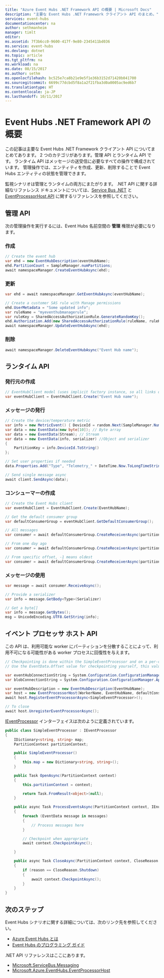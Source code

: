 ```yaml
---
title: "Azure Event Hubs .NET Framework API の概要 | Microsoft Docs"
description: "主要な Event Hubs .NET Framework クライアント API のまとめ。"
services: event-hubs
documentationcenter: na
author: sethmanheim
manager: timlt
editor: 
ms.assetid: 7f3b6cc0-9600-417f-9e80-2345411bd036
ms.service: event-hubs
ms.devlang: dotnet
ms.topic: article
ms.tgt_pltfrm: na
ms.workload: na
ms.date: 08/15/2017
ms.author: sethm
ms.openlocfilehash: bc525e7ca8b21e9e5f1e36b3152d71420b041700
ms.sourcegitcommit: 6699c77dcbd5f8a1a2f21fba3d0a0005ac9ed6b7
ms.translationtype: HT
ms.contentlocale: ja-JP
ms.lasthandoff: 10/11/2017
---
```

# <a name="event-hubs-net-framework-api-overview"></a>Event Hubs .NET Framework API の概要
この記事は主要な Event Hubs .NET Framework クライアント API についてまとめてあります。 2 つのカテゴリがあります。管理 API とランタイム API です。 ランタイム API はメッセージの送受信に必要なすべての操作で構成されています。 管理操作では、エンティティを作成、更新、削除することで Event Hubs エンティティの状態を管理できます。

監視シナリオは管理とランタイムの両方にまたがります。 .NET API に関する詳細なリファレンス ドキュメントについては、[Service Bus .NET](/dotnet/api/microsoft.servicebus.messaging) と [EventProcessorHost API](/dotnet/api/microsoft.azure.eventhubs.processor) に関するリファレンスを参照してください。

## <a name="management-apis"></a>管理 API
次の管理操作を実行するには、Event Hubs 名前空間の **管理** 権限が必要になります。

### <a name="create"></a>作成
```csharp
// Create the event hub
var ehd = new EventHubDescription(eventHubName);
ehd.PartitionCount = SampleManager.numPartitions;
await namespaceManager.CreateEventHubAsync(ehd);
```

### <a name="update"></a>更新
```csharp
var ehd = await namespaceManager.GetEventHubAsync(eventHubName);

// Create a customer SAS rule with Manage permissions
ehd.UserMetadata = "Some updated info";
var ruleName = "myeventhubmanagerule";
var ruleKey = SharedAccessAuthorizationRule.GenerateRandomKey();
ehd.Authorization.Add(new SharedAccessAuthorizationRule(ruleName, ruleKey, new AccessRights[] {AccessRights.Manage, AccessRights.Listen, AccessRights.Send} )); 
await namespaceManager.UpdateEventHubAsync(ehd);
```

### <a name="delete"></a>削除
```csharp
await namespaceManager.DeleteEventHubAsync("Event Hub name");
```

## <a name="run-time-apis"></a>ランタイム API
### <a name="create-publisher"></a>発行元の作成
```csharp
// EventHubClient model (uses implicit factory instance, so all links on same connection)
var eventHubClient = EventHubClient.Create("Event Hub name");
```

### <a name="publish-message"></a>メッセージの発行
```csharp
// Create the device/temperature metric
var info = new MetricEvent() { DeviceId = random.Next(SampleManager.NumDevices), Temperature = random.Next(100) };
var data = new EventData(new byte[10]); // Byte array
var data = new EventData(Stream); // Stream 
var data = new EventData(info, serializer) //Object and serializer 
{
    PartitionKey = info.DeviceId.ToString()
};

// Set user properties if needed
data.Properties.Add("Type", "Telemetry_" + DateTime.Now.ToLongTimeString());

// Send single message async
await client.SendAsync(data);
```

### <a name="create-consumer"></a>コンシューマーの作成
```csharp
// Create the Event Hubs client
var eventHubClient = EventHubClient.Create(EventHubName);

// Get the default consumer group
var defaultConsumerGroup = eventHubClient.GetDefaultConsumerGroup();

// All messages
var consumer = await defaultConsumerGroup.CreateReceiverAsync(partitionId: index);

// From one day ago
var consumer = await defaultConsumerGroup.CreateReceiverAsync(partitionId: index, startingDateTimeUtc:DateTime.Now.AddDays(-1));

// From specific offset, -1 means oldest
var consumer = await defaultConsumerGroup.CreateReceiverAsync(partitionId: index,startingOffset:-1); 
```

### <a name="consume-message"></a>メッセージの使用
```csharp
var message = await consumer.ReceiveAsync();

// Provide a serializer
var info = message.GetBody<Type>(Serializer)

// Get a byte[]
var info = message.GetBytes(); 
msg = UnicodeEncoding.UTF8.GetString(info);
```

## <a name="event-processor-host-apis"></a>イベント プロセッサ ホスト API
この API は、利用可能な worker にパーティションを分散することによって、利用不可になる可能性がある worker プロセスに回復性を与えます。

```csharp
// Checkpointing is done within the SimpleEventProcessor and on a per-consumerGroup per-partition basis, workers resume from where they last left off.
// Use the EventData.Offset value for checkpointing yourself, this value is unique per partition.

var eventHubConnectionString = System.Configuration.ConfigurationManager.AppSettings["Microsoft.ServiceBus.ConnectionString"];
var blobConnectionString = System.Configuration.ConfigurationManager.AppSettings["AzureStorageConnectionString"]; // Required for checkpoint/state

var eventHubDescription = new EventHubDescription(EventHubName);
var host = new EventProcessorHost(WorkerName, EventHubName, defaultConsumerGroup.GroupName, eventHubConnectionString, blobConnectionString);
await host.RegisterEventProcessorAsync<SimpleEventProcessor>();

// To close
await host.UnregisterEventProcessorAsync();
```

[IEventProcessor](/dotnet/api/microsoft.servicebus.messaging.ieventprocessor) インターフェイスは次のように定義されています。

```csharp
public class SimpleEventProcessor : IEventProcessor
{
    IDictionary<string, string> map;
    PartitionContext partitionContext;

    public SimpleEventProcessor()
    {
        this.map = new Dictionary<string, string>();
    }

    public Task OpenAsync(PartitionContext context)
    {
        this.partitionContext = context;

        return Task.FromResult<object>(null);
    }

    public async Task ProcessEventsAsync(PartitionContext context, IEnumerable<EventData> messages)
    {
        foreach (EventData message in messages)
        {
            // Process messages here
        }

        // Checkpoint when appropriate
        await context.CheckpointAsync();

    }

    public async Task CloseAsync(PartitionContext context, CloseReason reason)
    {
        if (reason == CloseReason.Shutdown)
        {
            await context.CheckpointAsync();
        }
    }
}
```

## <a name="next-steps"></a>次のステップ
Event Hubs シナリオに関する詳細については、次のリンク先を参照してください。

* [Azure Event Hubs とは](event-hubs-what-is-event-hubs.md)
* [Event Hubs のプログラミング ガイド](event-hubs-programming-guide.md)

.NET API リファレンスはここにあります。

* [Microsoft.ServiceBus.Messaging](/dotnet/api/microsoft.servicebus.messaging)
* [Microsoft.Azure.EventHubs.EventProcessorHost](/dotnet/api/microsoft.azure.eventhubs.processor.eventprocessorhost)
